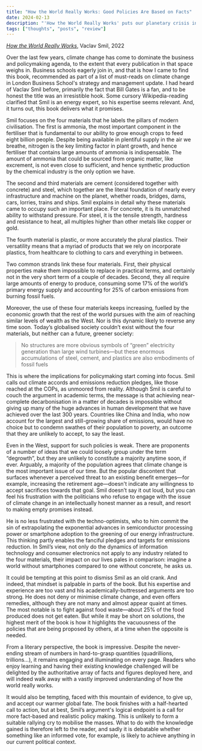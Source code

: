 ```yaml
---
title: "How the World Really Works: Good Policies Are Based on Facts"
date: 2024-02-13
description: "'How the World Really Works' puts our planetary crisis in context, highlighting that there will be no easy solutions."
tags: ["thoughts", "posts", "review"]
---
```


_[How the World Really Works](https://www.penguinrandomhouse.com/books/666342/how-the-world-really-works-by-vaclav-smil/)_, Vaclav Smil, 2022

Over the last few years, climate change has come to dominate the business and policymaking agenda, to the extent that every publication in that space weighs in. Business schools eagerly join in, and that is how I came to find this book, recommended as part of a list of must-reads on climate change in London Business School's strategy and management update. I had heard of Vaclav Smil before, primarily the fact that Bill Gates is a  fan, and to be honest the title was an irresistible hook. Some cursory Wikipedia-reading clarified that Smil is an energy expert, so his expertise seems relevant. And, it turns out, this book delivers what it promises.

Smil focuses on the four materials that he labels the pillars of modern civilisation. The first is ammonia, the most important component in the fertiliser that is fundamental to our ability to grow enough crops to feed eight billion people. Despite being available in plentiful supply in the air we breathe, nitrogen is the key limiting factor in plant growth, and hence fertiliser that contains large amounts of ammonia is indispensable. The amount of ammonia that could be sourced from organic matter, like excrement, is not even close to sufficient, and hence synthetic production by the chemical industry is the only option we have.

The second and third materials are cement (considered together with concrete) and steel, which together are the literal foundation of nearly every infrastructure and machine on the planet, whether roads, bridges, dams, cars, lorries, trains and ships. Smil explains in detail why these materials came to occupy such an important place. For concrete, it is its unmatched ability to withstand pressure. For steel, it is the tensile strength, hardness and resistance to heat, all multiples higher than other metals like copper or gold.

The fourth material is plastic, or more accurately the plural plastics. Their versatility means that a myriad of products that we rely on incorporate plastics, from healthcare to clothing to cars and everything in between.

Two common strands link these four materials. First, their physical properties make them impossible to replace in practical terms, and certainly not in the very short term of a couple of decades. Second, they all require large amounts of energy to produce, consuming some 17% of the world’s primary energy supply and accounting for 25% of carbon emissions from burning fossil fuels.

Moreover, the use of these four materials keeps increasing, fuelled by the economic growth that the rest of the world pursues with the aim of reaching similar levels of wealth as the West. Nor is this dynamic likely to reverse any time soon. Today’s globalised society couldn’t exist without the four materials, but neither can a future, greener society:

 > No structures are more obvious symbols of “green” electricity generation than large wind turbines—but these enormous accumulations of steel, cement, and plastics are also embodiments of fossil fuels

This is where the implications for policymaking start coming into focus. Smil calls out climate accords and emissions reduction pledges, like those reached at the COPs, as unmoored from reality. Although Smil is careful to couch the argument in academic terms, the message is that achieving near-complete decarbonisation in a matter of decades is impossible without giving up many of the huge advances in human development that we have achieved over the last 300 years. Countries like China and India, who now account for the largest and still-growing share of emissions, would have no choice but to condemn swathes of their population to poverty, an outcome that they are unlikely to accept, to say the least.

Even in the West, support for such policies is weak. There are proponents of a number of ideas that we could loosely group under the term “degrowth”, but they are unlikely to constitute a majority anytime soon, if ever. Arguably, a majority of the population agrees that climate change is the most important issue of our time. But the popular discontent that surfaces whenever a perceived threat to an existing benefit emerges—for example, increasing the retirement age—doesn't indicate any willingness to accept sacrifices towards that goal. Smil doesn’t say it out loud, but you can feel his frustration with the politicians who refuse to engage with the issue of climate change in an intellectually honest manner as a result, and resort to making empty promises instead.

He is no less frustrated with the techno-optimists, who to him commit the sin of extrapolating the exponential advances in semiconductor processing power or smartphone adoption to the greening of our energy infrastructure. This thinking partly enables the fanciful pledges and targets for emissions reduction. In Smil’s view, not only do the dynamics of information technology and consumer electronics not apply to any industry related to the four materials, their impact on our lives pales in comparison: imagine a world without smartphones compared to one without concrete, he asks us.

It could be tempting at this point to dismiss Smil as an old crank. And indeed, that mindset is palpable in parts of the book. But his expertise and experience are too vast and his academically-buttressed arguments are too strong. He does not deny or minimise climate change, and even offers remedies, although they are not many and almost appear quaint at times. The most notable is to fight against food waste—about 25% of the food produced does not get eaten. But while it may be short on solutions, the highest merit of the book is how it highlights the vacuousness of the policies that are being proposed by others, at a time when the opposite is needed.

From a literary perspective, the book is impressive. Despite the never-ending stream of numbers in hard-to-grasp quantities (quadrillions, trillions…), it remains engaging and illuminating on every page. Readers who enjoy learning and having their existing knowledge challenged will be delighted by the authoritative array of facts and figures deployed here, and will indeed walk away with a vastly improved understanding of how the world really works.

It would also be tempting, faced with this mountain of evidence, to give up, and accept our warmer global fate. The book finishes with a half-hearted call to action, but at best, Smil’s argument's logical endpoint is a call for more fact-based and realistic policy making. This is unlikely to form a suitable rallying cry to mobilise the masses. What to do with the knowledge gained is therefore left to the reader, and sadly it is debatable whether something like an informed vote, for example, is likely to achieve anything in our current political context.

